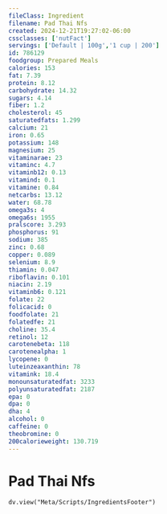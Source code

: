 ```yaml
---
fileClass: Ingredient
filename: Pad Thai Nfs
created: 2024-12-21T19:27:02-06:00
cssclasses: ['nutFact']
servings: ['Default | 100g','1 cup | 200']
id: 786129
foodgroup: Prepared Meals
calories: 153
fat: 7.39
protein: 8.12
carbohydrate: 14.32
sugars: 4.14
fiber: 1.2
cholesterol: 45
saturatedfats: 1.299
calcium: 21
iron: 0.65
potassium: 148
magnesium: 25
vitaminarae: 23
vitaminc: 4.7
vitaminb12: 0.13
vitamind: 0.1
vitamine: 0.84
netcarbs: 13.12
water: 68.78
omega3s: 4
omega6s: 1955
pralscore: 3.293
phosphorus: 91
sodium: 385
zinc: 0.68
copper: 0.089
selenium: 8.9
thiamin: 0.047
riboflavin: 0.101
niacin: 2.19
vitaminb6: 0.121
folate: 22
folicacid: 0
foodfolate: 21
folatedfe: 21
choline: 35.4
retinol: 12
carotenebeta: 118
carotenealpha: 1
lycopene: 0
luteinzeaxanthin: 78
vitamink: 18.4
monounsaturatedfat: 3233
polyunsaturatedfat: 2187
epa: 0
dpa: 0
dha: 4
alcohol: 0
caffeine: 0
theobromine: 0
200calorieweight: 130.719
---
```


# Pad Thai Nfs

```dataviewjs
dv.view("Meta/Scripts/IngredientsFooter")
```